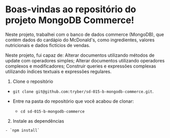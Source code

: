 # Boas-vindas ao repositório do projeto MongoDB Commerce!

Neste projeto, trabalhei com o banco de dados commerce (MongoDB), que contém dados do cardápio do McDonald's, como ingredientes, valores nutricionais e dados fictícios de vendas.

Neste projeto, fui capaz de:
Alterar documentos utilizando métodos de update com operadores simples;
Alterar documentos utilizando operadores complexos e modificadores;
Construir queries e expressões complexas utilizando índices textuais e expressões regulares.

  1. Clone o repositório

  - `git clone git@github.com:tryber/sd-015-b-mongodb-commerce.git`.

  - Entre na pasta do repositório que você acabou de clonar:
    - `cd sd-015-b-mongodb-commerce`
  
  2. Instale as dependências

    - `npm install`

  

  
